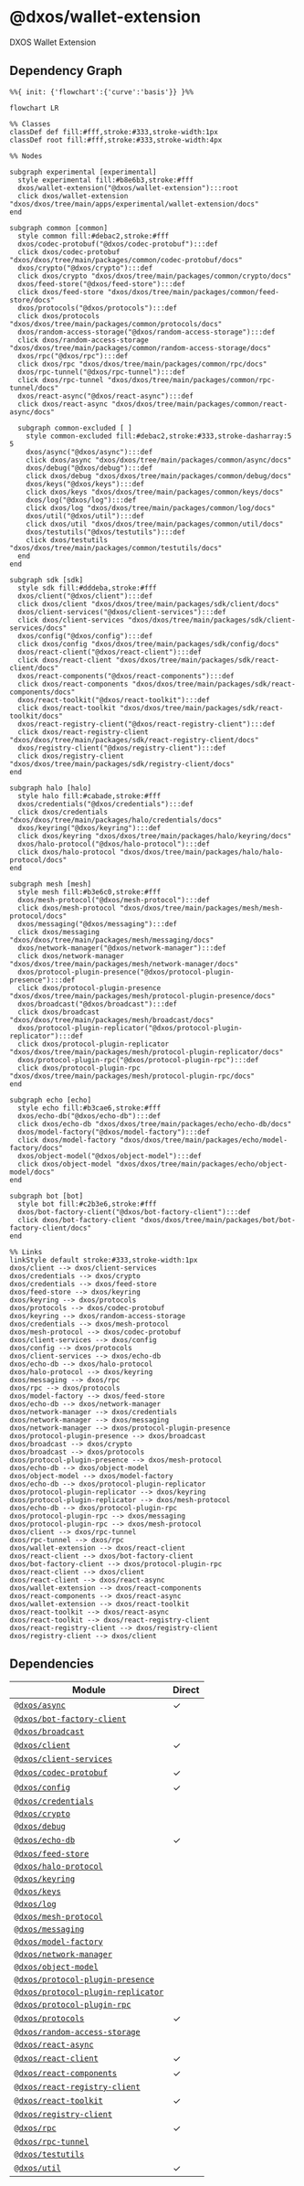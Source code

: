# @dxos/wallet-extension

DXOS Wallet Extension

## Dependency Graph

```mermaid
%%{ init: {'flowchart':{'curve':'basis'}} }%%

flowchart LR

%% Classes
classDef def fill:#fff,stroke:#333,stroke-width:1px
classDef root fill:#fff,stroke:#333,stroke-width:4px

%% Nodes

subgraph experimental [experimental]
  style experimental fill:#b8e6b3,stroke:#fff
  dxos/wallet-extension("@dxos/wallet-extension"):::root
  click dxos/wallet-extension "dxos/dxos/tree/main/apps/experimental/wallet-extension/docs"
end

subgraph common [common]
  style common fill:#debac2,stroke:#fff
  dxos/codec-protobuf("@dxos/codec-protobuf"):::def
  click dxos/codec-protobuf "dxos/dxos/tree/main/packages/common/codec-protobuf/docs"
  dxos/crypto("@dxos/crypto"):::def
  click dxos/crypto "dxos/dxos/tree/main/packages/common/crypto/docs"
  dxos/feed-store("@dxos/feed-store"):::def
  click dxos/feed-store "dxos/dxos/tree/main/packages/common/feed-store/docs"
  dxos/protocols("@dxos/protocols"):::def
  click dxos/protocols "dxos/dxos/tree/main/packages/common/protocols/docs"
  dxos/random-access-storage("@dxos/random-access-storage"):::def
  click dxos/random-access-storage "dxos/dxos/tree/main/packages/common/random-access-storage/docs"
  dxos/rpc("@dxos/rpc"):::def
  click dxos/rpc "dxos/dxos/tree/main/packages/common/rpc/docs"
  dxos/rpc-tunnel("@dxos/rpc-tunnel"):::def
  click dxos/rpc-tunnel "dxos/dxos/tree/main/packages/common/rpc-tunnel/docs"
  dxos/react-async("@dxos/react-async"):::def
  click dxos/react-async "dxos/dxos/tree/main/packages/common/react-async/docs"

  subgraph common-excluded [ ]
    style common-excluded fill:#debac2,stroke:#333,stroke-dasharray:5 5
    dxos/async("@dxos/async"):::def
    click dxos/async "dxos/dxos/tree/main/packages/common/async/docs"
    dxos/debug("@dxos/debug"):::def
    click dxos/debug "dxos/dxos/tree/main/packages/common/debug/docs"
    dxos/keys("@dxos/keys"):::def
    click dxos/keys "dxos/dxos/tree/main/packages/common/keys/docs"
    dxos/log("@dxos/log"):::def
    click dxos/log "dxos/dxos/tree/main/packages/common/log/docs"
    dxos/util("@dxos/util"):::def
    click dxos/util "dxos/dxos/tree/main/packages/common/util/docs"
    dxos/testutils("@dxos/testutils"):::def
    click dxos/testutils "dxos/dxos/tree/main/packages/common/testutils/docs"
  end
end

subgraph sdk [sdk]
  style sdk fill:#dddeba,stroke:#fff
  dxos/client("@dxos/client"):::def
  click dxos/client "dxos/dxos/tree/main/packages/sdk/client/docs"
  dxos/client-services("@dxos/client-services"):::def
  click dxos/client-services "dxos/dxos/tree/main/packages/sdk/client-services/docs"
  dxos/config("@dxos/config"):::def
  click dxos/config "dxos/dxos/tree/main/packages/sdk/config/docs"
  dxos/react-client("@dxos/react-client"):::def
  click dxos/react-client "dxos/dxos/tree/main/packages/sdk/react-client/docs"
  dxos/react-components("@dxos/react-components"):::def
  click dxos/react-components "dxos/dxos/tree/main/packages/sdk/react-components/docs"
  dxos/react-toolkit("@dxos/react-toolkit"):::def
  click dxos/react-toolkit "dxos/dxos/tree/main/packages/sdk/react-toolkit/docs"
  dxos/react-registry-client("@dxos/react-registry-client"):::def
  click dxos/react-registry-client "dxos/dxos/tree/main/packages/sdk/react-registry-client/docs"
  dxos/registry-client("@dxos/registry-client"):::def
  click dxos/registry-client "dxos/dxos/tree/main/packages/sdk/registry-client/docs"
end

subgraph halo [halo]
  style halo fill:#cabade,stroke:#fff
  dxos/credentials("@dxos/credentials"):::def
  click dxos/credentials "dxos/dxos/tree/main/packages/halo/credentials/docs"
  dxos/keyring("@dxos/keyring"):::def
  click dxos/keyring "dxos/dxos/tree/main/packages/halo/keyring/docs"
  dxos/halo-protocol("@dxos/halo-protocol"):::def
  click dxos/halo-protocol "dxos/dxos/tree/main/packages/halo/halo-protocol/docs"
end

subgraph mesh [mesh]
  style mesh fill:#b3e6c0,stroke:#fff
  dxos/mesh-protocol("@dxos/mesh-protocol"):::def
  click dxos/mesh-protocol "dxos/dxos/tree/main/packages/mesh/mesh-protocol/docs"
  dxos/messaging("@dxos/messaging"):::def
  click dxos/messaging "dxos/dxos/tree/main/packages/mesh/messaging/docs"
  dxos/network-manager("@dxos/network-manager"):::def
  click dxos/network-manager "dxos/dxos/tree/main/packages/mesh/network-manager/docs"
  dxos/protocol-plugin-presence("@dxos/protocol-plugin-presence"):::def
  click dxos/protocol-plugin-presence "dxos/dxos/tree/main/packages/mesh/protocol-plugin-presence/docs"
  dxos/broadcast("@dxos/broadcast"):::def
  click dxos/broadcast "dxos/dxos/tree/main/packages/mesh/broadcast/docs"
  dxos/protocol-plugin-replicator("@dxos/protocol-plugin-replicator"):::def
  click dxos/protocol-plugin-replicator "dxos/dxos/tree/main/packages/mesh/protocol-plugin-replicator/docs"
  dxos/protocol-plugin-rpc("@dxos/protocol-plugin-rpc"):::def
  click dxos/protocol-plugin-rpc "dxos/dxos/tree/main/packages/mesh/protocol-plugin-rpc/docs"
end

subgraph echo [echo]
  style echo fill:#b3cae6,stroke:#fff
  dxos/echo-db("@dxos/echo-db"):::def
  click dxos/echo-db "dxos/dxos/tree/main/packages/echo/echo-db/docs"
  dxos/model-factory("@dxos/model-factory"):::def
  click dxos/model-factory "dxos/dxos/tree/main/packages/echo/model-factory/docs"
  dxos/object-model("@dxos/object-model"):::def
  click dxos/object-model "dxos/dxos/tree/main/packages/echo/object-model/docs"
end

subgraph bot [bot]
  style bot fill:#c2b3e6,stroke:#fff
  dxos/bot-factory-client("@dxos/bot-factory-client"):::def
  click dxos/bot-factory-client "dxos/dxos/tree/main/packages/bot/bot-factory-client/docs"
end

%% Links
linkStyle default stroke:#333,stroke-width:1px
dxos/client --> dxos/client-services
dxos/credentials --> dxos/crypto
dxos/credentials --> dxos/feed-store
dxos/feed-store --> dxos/keyring
dxos/keyring --> dxos/protocols
dxos/protocols --> dxos/codec-protobuf
dxos/keyring --> dxos/random-access-storage
dxos/credentials --> dxos/mesh-protocol
dxos/mesh-protocol --> dxos/codec-protobuf
dxos/client-services --> dxos/config
dxos/config --> dxos/protocols
dxos/client-services --> dxos/echo-db
dxos/echo-db --> dxos/halo-protocol
dxos/halo-protocol --> dxos/keyring
dxos/messaging --> dxos/rpc
dxos/rpc --> dxos/protocols
dxos/model-factory --> dxos/feed-store
dxos/echo-db --> dxos/network-manager
dxos/network-manager --> dxos/credentials
dxos/network-manager --> dxos/messaging
dxos/network-manager --> dxos/protocol-plugin-presence
dxos/protocol-plugin-presence --> dxos/broadcast
dxos/broadcast --> dxos/crypto
dxos/broadcast --> dxos/protocols
dxos/protocol-plugin-presence --> dxos/mesh-protocol
dxos/echo-db --> dxos/object-model
dxos/object-model --> dxos/model-factory
dxos/echo-db --> dxos/protocol-plugin-replicator
dxos/protocol-plugin-replicator --> dxos/keyring
dxos/protocol-plugin-replicator --> dxos/mesh-protocol
dxos/echo-db --> dxos/protocol-plugin-rpc
dxos/protocol-plugin-rpc --> dxos/messaging
dxos/protocol-plugin-rpc --> dxos/mesh-protocol
dxos/client --> dxos/rpc-tunnel
dxos/rpc-tunnel --> dxos/rpc
dxos/wallet-extension --> dxos/react-client
dxos/react-client --> dxos/bot-factory-client
dxos/bot-factory-client --> dxos/protocol-plugin-rpc
dxos/react-client --> dxos/client
dxos/react-client --> dxos/react-async
dxos/wallet-extension --> dxos/react-components
dxos/react-components --> dxos/react-async
dxos/wallet-extension --> dxos/react-toolkit
dxos/react-toolkit --> dxos/react-async
dxos/react-toolkit --> dxos/react-registry-client
dxos/react-registry-client --> dxos/registry-client
dxos/registry-client --> dxos/client
```

## Dependencies

| Module | Direct |
|---|---|
| [`@dxos/async`](../../../../packages/common/async/docs/README.md) | &check; |
| [`@dxos/bot-factory-client`](../../../../packages/bot/bot-factory-client/docs/README.md) |  |
| [`@dxos/broadcast`](../../../../packages/mesh/broadcast/docs/README.md) |  |
| [`@dxos/client`](../../../../packages/sdk/client/docs/README.md) | &check; |
| [`@dxos/client-services`](../../../../packages/sdk/client-services/docs/README.md) |  |
| [`@dxos/codec-protobuf`](../../../../packages/common/codec-protobuf/docs/README.md) | &check; |
| [`@dxos/config`](../../../../packages/sdk/config/docs/README.md) | &check; |
| [`@dxos/credentials`](../../../../packages/halo/credentials/docs/README.md) |  |
| [`@dxos/crypto`](../../../../packages/common/crypto/docs/README.md) |  |
| [`@dxos/debug`](../../../../packages/common/debug/docs/README.md) |  |
| [`@dxos/echo-db`](../../../../packages/echo/echo-db/docs/README.md) | &check; |
| [`@dxos/feed-store`](../../../../packages/common/feed-store/docs/README.md) |  |
| [`@dxos/halo-protocol`](../../../../packages/halo/halo-protocol/docs/README.md) |  |
| [`@dxos/keyring`](../../../../packages/halo/keyring/docs/README.md) |  |
| [`@dxos/keys`](../../../../packages/common/keys/docs/README.md) |  |
| [`@dxos/log`](../../../../packages/common/log/docs/README.md) |  |
| [`@dxos/mesh-protocol`](../../../../packages/mesh/mesh-protocol/docs/README.md) |  |
| [`@dxos/messaging`](../../../../packages/mesh/messaging/docs/README.md) |  |
| [`@dxos/model-factory`](../../../../packages/echo/model-factory/docs/README.md) |  |
| [`@dxos/network-manager`](../../../../packages/mesh/network-manager/docs/README.md) |  |
| [`@dxos/object-model`](../../../../packages/echo/object-model/docs/README.md) |  |
| [`@dxos/protocol-plugin-presence`](../../../../packages/mesh/protocol-plugin-presence/docs/README.md) |  |
| [`@dxos/protocol-plugin-replicator`](../../../../packages/mesh/protocol-plugin-replicator/docs/README.md) |  |
| [`@dxos/protocol-plugin-rpc`](../../../../packages/mesh/protocol-plugin-rpc/docs/README.md) |  |
| [`@dxos/protocols`](../../../../packages/common/protocols/docs/README.md) | &check; |
| [`@dxos/random-access-storage`](../../../../packages/common/random-access-storage/docs/README.md) |  |
| [`@dxos/react-async`](../../../../packages/common/react-async/docs/README.md) |  |
| [`@dxos/react-client`](../../../../packages/sdk/react-client/docs/README.md) | &check; |
| [`@dxos/react-components`](../../../../packages/sdk/react-components/docs/README.md) | &check; |
| [`@dxos/react-registry-client`](../../../../packages/sdk/react-registry-client/docs/README.md) |  |
| [`@dxos/react-toolkit`](../../../../packages/sdk/react-toolkit/docs/README.md) | &check; |
| [`@dxos/registry-client`](../../../../packages/sdk/registry-client/docs/README.md) |  |
| [`@dxos/rpc`](../../../../packages/common/rpc/docs/README.md) | &check; |
| [`@dxos/rpc-tunnel`](../../../../packages/common/rpc-tunnel/docs/README.md) |  |
| [`@dxos/testutils`](../../../../packages/common/testutils/docs/README.md) |  |
| [`@dxos/util`](../../../../packages/common/util/docs/README.md) | &check; |
